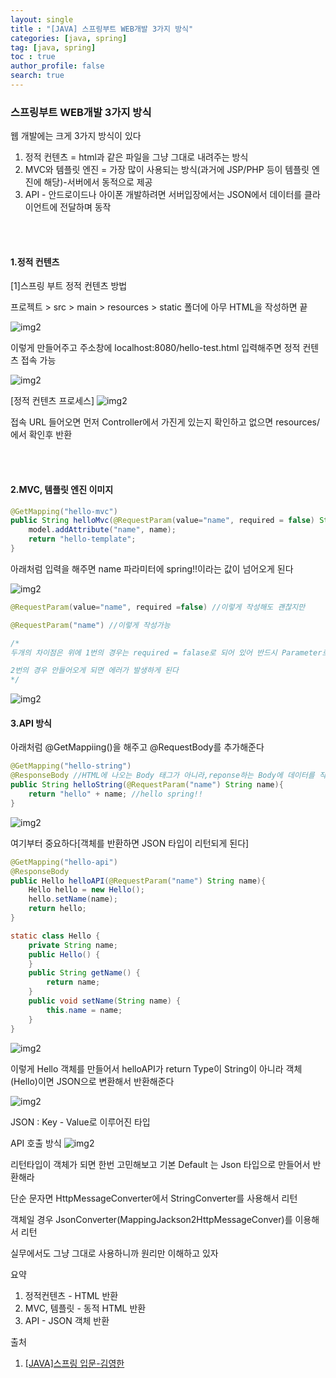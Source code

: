 ```yaml
---
layout: single
title : "[JAVA] 스프링부트 WEB개발 3가지 방식"
categories: [java, spring]
tag: [java, spring]
toc : true
author_profile: false
search: true
---
```


### 스프링부트 WEB개발 3가지 방식

웹 개발에는 크게 3가지 방식이 있다
1. 정적 컨텐츠 = html과 같은 파일을 그냥 그대로 내려주는 방식
2. MVC와 템플릿 엔진 = 가장 많이 사용되는 방식(과거에 JSP/PHP 등이 템플릿 엔진에 해당)-서버에서 동적으로 제공
3. API - 안드로이드나 아이폰 개발하려면 서버입장에서는 JSON에서 데이터를 클라이언트에 전달하며 동작

<br>
<br>


#### 1.정적 컨텐츠

[1]스프링 부트 정적 컨텐츠 방법

프로젝트 > src > main > resources > static 폴더에 아무 HTML을 작성하면 끝

![img2](../../../images/posts/java/spring/chapter06/5.png)

이렇게 만들어주고 주소창에 localhost:8080/hello-test.html 입력해주면 정적 컨텐츠 접속 가능

![img2](../../../images/posts/java/spring/chapter06/6.png)

[정적 컨텐츠 프로세스]
![img2](../../../images/posts/java/spring/chapter06/7.png)

접속 URL 들어오면 먼저 Controller에서 가진게 있는지 확인하고 없으면 resources/ 에서 확인후 반환

<br>
<br>


#### 2.MVC, 템플릿 엔진 이미지

```java
@GetMapping("hello-mvc")
public String helloMvc(@RequestParam(value="name", required = false) String name, Model model){ //@RequestParam("name")을 기본으로 사용
    model.addAttribute("name", name);
    return "hello-template";
}
```

아래처럼 입력을 해주면 name 파라미터에 spring!!이라는 값이 넘어오게 된다

![img2](../../../images/posts/java/spring/chapter03/6.png)

```java
@RequestParam(value="name", required =false) //이렇게 작성해도 괜찮지만

@RequestParam("name") //이렇게 작성가능

/*
두개의 차이점은 위에 1번의 경우는 required = falase로 되어 있어 반드시 Parameter로 안들어와도 되지만

2번의 경우 안들어오게 되면 에러가 발생하게 된다
*/
```

![img2](../../../images/posts/java/spring/chapter06/8.png)

#### 3.API 방식
아래처럼 @GetMappiing()을 해주고 @RequestBody를 추가해준다
```java
@GetMapping("hello-string")
@ResponseBody //HTML에 나오는 Body 태그가 아니라,reponse하는 Body에 데이터를 직접 넣어주겠다
public String helloString(@RequestParam("name") String name){
    return "hello" + name; //hello spring!!
}
```

![img2](../../../images/posts/java/spring/chapter07/1.png)

여기부터 중요하다[객체를 반환하면 JSON 타입이 리턴되게 된다]

```java
@GetMapping("hello-api")
@ResponseBody
public Hello helloAPI(@RequestParam("name") String name){
    Hello hello = new Hello();
    hello.setName(name);
    return hello;
}

static class Hello {
    private String name;
    public Hello() {
    }
    public String getName() {
        return name;
    }
    public void setName(String name) {
        this.name = name;
    }
}
```
![img2](../../../images/posts/java/spring/chapter07/2.png)

이렇게 Hello 객체를 만들어서 helloAPI가 return Type이 String이 아니라 객체(Hello)이면 JSON으로 변환해서 반환해준다

![img2](../../../images/posts/java/spring/chapter07/3.png)

JSON : Key - Value로 이루어진 타입

API 호출 방식
![img2](../../../images/posts/java/spring/chapter07/4.png)

리턴타입이 객체가 되면 한번 고민해보고 기본 Default 는 Json 타입으로 만들어서 반환해라

단순 문자면 HttpMessageConverter에서 StringConverter를 사용해서 리턴

객체일 경우 JsonConverter(MappingJackson2HttpMessageConver)를 이용해서 리턴

실무에서도 그냥 그대로 사용하니까 원리만 이해하고 있자


요약
1. 정적컨텐츠 - HTML 반환
2. MVC, 템플릿 - 동적 HTML 반환
3. API - JSON 객체 반환
   
   

출처 
 1. [[JAVA]스프링 입문-김영한](https://www.inflearn.com/course/%EC%8A%A4%ED%94%84%EB%A7%81-%EC%9E%85%EB%AC%B8-%EC%8A%A4%ED%94%84%EB%A7%81%EB%B6%80%ED%8A%B8/dashboard)